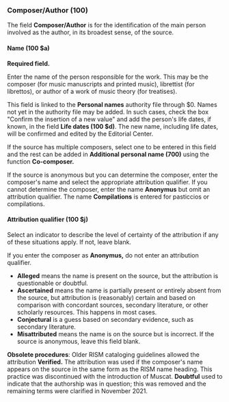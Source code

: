 ### Composer/Author (100)

The field **Composer/Author** is for the identification of the main person involved as the author, in its broadest
sense, of the source.

#### Name (100 $a)

**Required field.**

Enter the name of the person responsible for the work. This may be the composer (for music manuscripts and printed
music), librettist (for librettos), or author of a work of music theory (for treatises).  

This field is linked to the **Personal names** authority file through $0. Names not yet in the authority file may be added. In such cases, check the box "Confirm
the insertion of a new value" and add the person's life dates, if known, in the field **Life dates (100 $d)**. The new name,
including life dates, will be confirmed and edited by the Editorial Center.  

If the source has multiple composers, select one to be entered in this field and the rest can be added in **Additional personal name (700)** using the function **Co-composer.**

If the source is anonymous but you can determine the composer, enter the composer's name and select the appropriate attribution qualifier. If you cannot determine the composer, enter the name **Anonymus** but omit an attribution qualifier. The name **Compilations** is entered for pasticcios or compilations.

#### Attribution qualifier (100 $j)

Select an indicator to describe the level of certainty of the attribution if any of these situations apply. If not,
leave blank.  

If you enter the composer as **Anonymus,** do not enter an attribution qualifier.  

- **Alleged** means the name is present on the source, but the attribution is questionable or doubtful.
- **Ascertained** means the name is partially present or entirely absent from the source, but attribution is (reasonably) certain and based on comparison with concordant sources, secondary literature, or other scholarly
  resources. This happens in most cases.
- **Conjectural** is a guess based on secondary evidence, such as secondary literature.
- **Misattributed** means the name is on the source but is incorrect. If the source is anonymous, leave this field
  blank.

**Obsolete procedures**: Older RISM cataloging guidelines allowed the attribution **Verified.** The attribution was used if the composer's name
appears on the source in the same form as the RISM name heading. This practice was discontinued with the introduction of Muscat. **Doubtful** used to indicate that the authorship was in question; this was removed and the remaining terms were clarified in November 2021.
